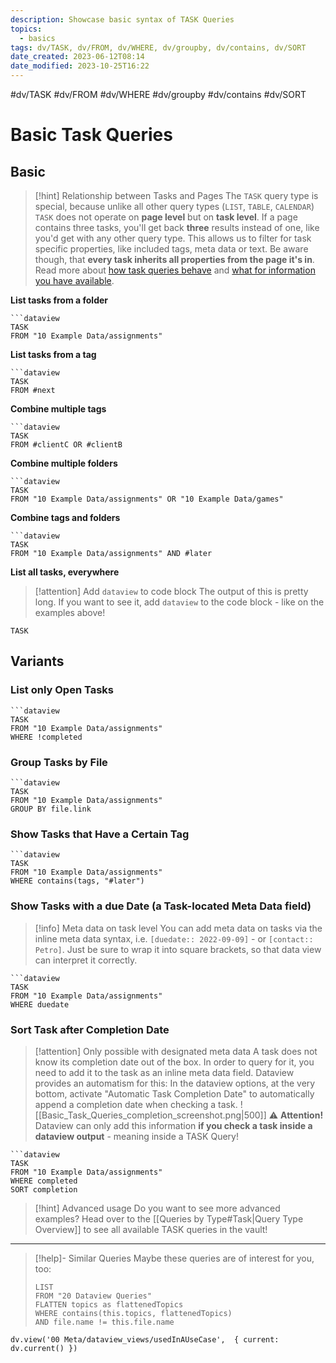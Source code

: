 ```yaml
---
description: Showcase basic syntax of TASK Queries
topics:
  - basics
tags: dv/TASK, dv/FROM, dv/WHERE, dv/groupby, dv/contains, dv/SORT
date_created: 2023-06-12T08:14
date_modified: 2023-10-25T16:22
---
```


 #dv/TASK #dv/FROM #dv/WHERE #dv/groupby #dv/contains #dv/SORT

# Basic Task Queries

## Basic

> [!hint] Relationship between Tasks and Pages
> The `TASK` query type is special, because unlike all other query types (`LIST`, `TABLE`, `CALENDAR`) `TASK` does not operate on **page level** but on **task level**. If a page contains three tasks, you'll get back **three** results instead of one, like you'd get with any other query type. This allows us to filter for task specific properties, like included tags, meta data or text. Be aware though, that **every task inherits all properties from the page it's in**. Read more about [how task queries behave](https://blacksmithgu.github.io/obsidian-dataview/query/queries/#task-queries) and [what for information you have available](https://blacksmithgu.github.io/obsidian-dataview/data-annotation/#tasks).

**List tasks from a folder**

```
```dataview
TASK
FROM "10 Example Data/assignments"
```

**List tasks from a tag**

```
```dataview
TASK
FROM #next
```

**Combine multiple tags**

```
```dataview
TASK
FROM #clientC OR #clientB
```

**Combine multiple folders**

```
```dataview
TASK
FROM "10 Example Data/assignments" OR "10 Example Data/games"
```

**Combine tags and folders**

```
```dataview
TASK
FROM "10 Example Data/assignments" AND #later
```

**List all tasks, everywhere**

> [!attention] Add `dataview` to code block
> The output of this is pretty long. If you want to see it, add `dataview` to the code block - like on the examples above!

```
TASK
```

## Variants

### List only Open Tasks

```
```dataview
TASK
FROM "10 Example Data/assignments"
WHERE !completed
```

### Group Tasks by File

```
```dataview
TASK
FROM "10 Example Data/assignments"
GROUP BY file.link
```

### Show Tasks that Have a Certain Tag

```
```dataview
TASK
FROM "10 Example Data/assignments"
WHERE contains(tags, "#later")
```

### Show Tasks with a due Date (a Task-located Meta Data field)

> [!info] Meta data on task level
> You can add meta data on tasks via the inline meta data syntax, i.e. `[duedate:: 2022-09-09]` - or `[contact:: Petro]`. Just be sure to wrap it into square brackets, so that data view can interpret it correctly.

```
```dataview
TASK
FROM "10 Example Data/assignments"
WHERE duedate
```

### Sort Task after Completion Date

> [!attention] Only possible with designated meta data
> A task does not know its completion date out of the box. In order to query for it, you need to add it to the task as an inline meta data field. Dataview provides an automatism for this: In the dataview options, at the very bottom, activate "Automatic Task Completion Date" to automatically append a completion date when checking a task.
> ![[Basic_Task_Queries_completion_screenshot.png|500]]
> ⚠ **Attention!** Dataview can only add this information **if you check a task inside a dataview output** - meaning inside a TASK Query!

```
```dataview
TASK
FROM "10 Example Data/assignments"
WHERE completed
SORT completion
```

> [!hint] Advanced usage
> Do you want to see more advanced examples? Head over to the [[Queries by Type#Task|Query Type Overview]] to see all available TASK queries in the vault!

---

<!-- === end of query page ===  -->

> [!help]- Similar Queries
> Maybe these queries are of interest for you, too:
>
> ```dataview
> LIST
> FROM "20 Dataview Queries"
> FLATTEN topics as flattenedTopics
> WHERE contains(this.topics, flattenedTopics)
> AND file.name != this.file.name
> ```

```dataviewjs
dv.view('00 Meta/dataview_views/usedInAUseCase',  { current: dv.current() })
```
